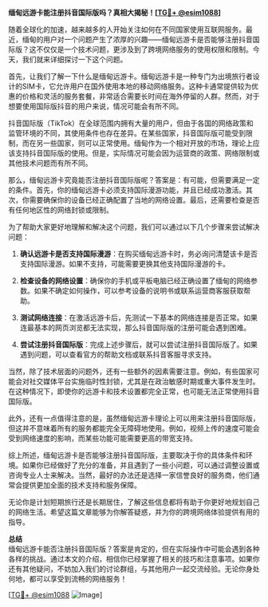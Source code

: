**缅甸远游卡能注册抖音国际版吗？真相大揭秘！[[TG💪+ @esim1088](https://t.me/s/esim1088)]**

随着全球化的加速，越来越多的人开始关注如何在不同国家使用互联网服务。最近，缅甸的用户对一个问题产生了浓厚的兴趣——缅甸远游卡是否能够注册抖音国际版？这不仅仅是一个技术问题，更涉及到了跨境网络服务的使用权限和限制。今天，我们就来详细探讨一下这个问题。

首先，让我们了解一下什么是缅甸远游卡。缅甸远游卡是一种专门为出境旅行者设计的SIM卡，它允许用户在国外使用本地的移动网络服务。这种卡通常提供较为优惠的价格和灵活的服务套餐，非常适合需要长时间在海外停留的人群。然而，对于想要使用国际版抖音的用户来说，情况可能会有所不同。

抖音国际版（TikTok）在全球范围内拥有大量的用户，但由于各国的网络政策和监管环境的不同，其使用条件也存在差异。在某些国家，抖音国际版可能受到限制，而在另一些国家，则可以正常使用。缅甸作为一个相对开放的市场，理论上应该支持抖音国际版的使用。但是，实际情况可能会因为运营商的政策、网络限制或其他技术问题而有所不同。

那么，缅甸远游卡究竟能否注册抖音国际版呢？答案是：有可能，但需要满足一定的条件。首先，你的缅甸远游卡必须支持国际漫游功能，并且已经成功激活。其次，你需要确保你的设备已经正确配置了当地的网络设置。最后，还需要检查是否有任何地区性的网络封锁或限制。

为了帮助大家更好地理解和解决这个问题，我们可以通过以下几个步骤来尝试解决问题：

1. **确认远游卡是否支持国际漫游**：在购买缅甸远游卡时，务必询问清楚该卡是否支持国际漫游。如果不支持，可能需要更换其他支持国际漫游的卡。

2. **检查设备的网络设置**：确保你的手机或平板电脑已经正确设置了缅甸的网络参数。如果不确定如何操作，可以参考设备的说明书或联系运营商客服获取帮助。

3. **测试网络连接**：在激活远游卡后，先测试一下基本的网络连接是否正常。如果连最基本的网页浏览都无法实现，那么抖音国际版的注册可能会遇到困难。

4. **尝试注册抖音国际版**：完成上述步骤后，就可以尝试注册抖音国际版了。如果遇到问题，可以查看官方的帮助文档或联系抖音客服寻求支持。

当然，除了技术层面的问题外，还有一些额外的因素需要注意。例如，有些国家可能会对社交媒体平台实施临时性封锁，尤其是在政治敏感时期或重大事件发生时。在这种情况下，即使你的远游卡和技术设置都完全正常，也可能无法正常使用抖音国际版。

此外，还有一点值得注意的是，虽然缅甸远游卡理论上可以用来注册抖音国际版，但这并不意味着所有的服务都能完全无障碍地使用。例如，视频上传的速度可能会受到网络速度的影响，而某些功能可能需要更高的带宽支持。

综上所述，缅甸远游卡是否能够注册抖音国际版，主要取决于你的具体条件和环境。如果你已经做好了充分的准备，并且遇到了一些小问题，可以通过调整设置或咨询专业人士来解决。当然，最好的办法还是选择一家信誉良好的服务商，他们通常会提供更加全面的技术支持和服务保障。

无论你是计划短期旅行还是长期居住，了解这些信息都将有助于你更好地规划自己的网络生活。希望这篇文章能够为你解答疑惑，并为你的跨境网络体验提供有用的指导。

**总结**  
缅甸远游卡能否注册抖音国际版？答案是肯定的，但在实际操作中可能会遇到各种各样的挑战。通过本文的介绍，相信你已经掌握了相关的技巧和注意事项。如果你还有其他疑问，不妨加入我们的讨论群组，与其他用户一起交流经验。无论你身处何地，都可以享受到流畅的网络服务！

[[TG💪+ @esim1088](https://t.me/s/esim1088) ![Image](https://i.postimg.cc/4NQfJmqS/Snipaste-2025-05-13-00-14-12.png)]